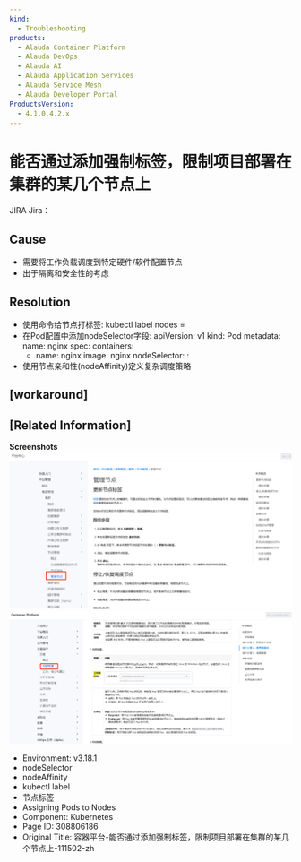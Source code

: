 ```yaml
---
kind:
  - Troubleshooting
products:
  - Alauda Container Platform
  - Alauda DevOps
  - Alauda AI
  - Alauda Application Services
  - Alauda Service Mesh
  - Alauda Developer Portal
ProductsVersion:
  - 4.1.0,4.2.x
---
```

<!-- A type of document that involves encountering a fault, diagnosing it, performing root cause analysis, and providing solutions. -->

# 能否通过添加强制标签，限制项目部署在集群的某几个节点上

JIRA Jira：

## Cause
- 需要将工作负载调度到特定硬件/软件配置节点
- 出于隔离和安全性的考虑

## Resolution
- 使用命令给节点打标签: kubectl label nodes <node-name> <label-key>=<label-value>
- 在Pod配置中添加nodeSelector字段:
apiVersion: v1
kind: Pod
metadata:
  name: nginx
spec:
  containers:
  - name: nginx
    image: nginx
  nodeSelector:
    <label-key>: <label-value>
- 使用节点亲和性(nodeAffinity)定义复杂调度策略

## [workaround]

## [Related Information]
**Screenshots**
![](assets/rong-qi-ping-tai-neng-fou-tong-guo-tian-jia-qiang-zhi-biao-qian-xian-zhi-xiang-m/mceclip0_1750815746328_tohpc.png)
![](assets/rong-qi-ping-tai-neng-fou-tong-guo-tian-jia-qiang-zhi-biao-qian-xian-zhi-xiang-m/mceclip1_1750815773264_is9d4.png)
- Environment: v3.18.1
- nodeSelector
- nodeAffinity
- kubectl label
- 节点标签
- Assigning Pods to Nodes
- Component: Kubernetes
- Page ID: 308806186
- Original Title: 容器平台-能否通过添加强制标签，限制项目部署在集群的某几个节点上-111502-zh
